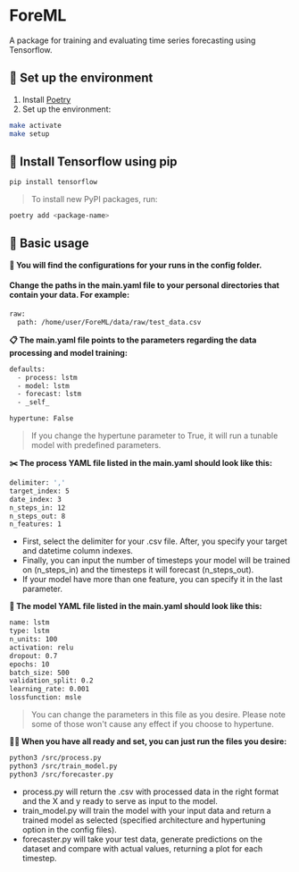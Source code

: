 # ForeML
A package for training and evaluating time series forecasting using Tensorflow.

## :brain: Set up the environment
1. Install [Poetry](https://python-poetry.org/docs/#installation)
2. Set up the environment:
```bash
make activate
make setup
```

## :mechanical_arm: Install Tensorflow using pip
```bash
pip install tensorflow
```

> To install new PyPI packages, run:
```bash
poetry add <package-name>
```

## :mage: Basic usage
**:file_folder: You will find the configurations for your runs in the config folder.**
#### Change the paths in the main.yaml file to your personal directories that contain your data. For example:
```bash
raw:
  path: /home/user/ForeML/data/raw/test_data.csv
```
**:clipboard: The main.yaml file points to the parameters regarding the data processing and model training:**
```bash
defaults:
  - process: lstm
  - model: lstm
  - forecast: lstm
  - _self_

hypertune: False
```
> If you change the hypertune parameter to True, it will run a tunable model with predefined parameters.

**:scissors: The process YAML file listed in the main.yaml should look like this:**
```bash
delimiter: ','
target_index: 5
date_index: 3
n_steps_in: 12
n_steps_out: 8
n_features: 1
```
- First, select the delimiter for your .csv file. After, you specify your target and datetime column indexes.
- Finally, you can input the number of timesteps your model will be trained on (n_steps_in) and the timesteps it will forecast (n_steps_out).
- If your model have more than one feature, you can specify it in the last parameter.

**:pushpin: The model YAML file listed in the main.yaml should look like this:**
```bash
name: lstm
type: lstm
n_units: 100
activation: relu
dropout: 0.7
epochs: 10
batch_size: 500
validation_split: 0.2
learning_rate: 0.001
lossfunction: msle
```
> You can change the parameters in this file as you desire. Please note some of those won't cause any effect if you choose to hypertune.

**:running_man: When you have all ready and set, you can just run the files you desire:**
```bash
python3 /src/process.py
python3 /src/train_model.py
python3 /src/forecaster.py
```
- process.py will return the .csv with processed data in the right format and the X and y ready to serve as input to the model.
- train_model.py will train the model with your input data and return a trained model as selected (specified architecture and hypertuning option in the config files).
- forecaster.py will take your test data, generate predictions on the dataset and compare with actual values, returning a plot for each timestep.